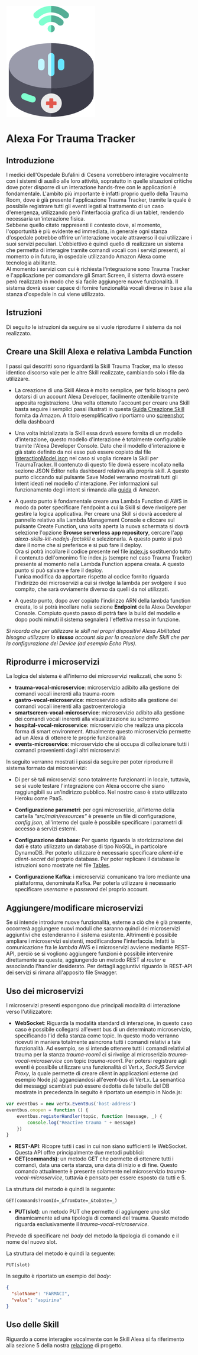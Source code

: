 ![Alexa For trauma Tracker Logo](https://github.com/DiegoPergolini/AlexaForTraumaTracker/blob/master/images/logo.png?raw=true)
# Alexa For Trauma Tracker
## Introduzione
I medici dell'Ospedale Bufalini di Cesena vorrebbero interagire vocalmente con i sistemi di ausilio alle loro attività, sopratutto in quelle situazioni critiche dove poter disporre di un interazione hands-free con le applicazioni è fondamentale. L'ambito più importante è infatti proprio quello della Trauma Room, dove è già presente l'applicazione Trauma Tracker, tramite la quale è possibile registrare tutti gli eventi legati al trattamento di un caso d'emergenza, utilizzando però l'interfaccia grafica di un tablet, rendendo necessaria un'interazione fisica.<br/>
Sebbene quello citato rappresenti il contesto dove, al momento, l'opportunità è più evidente ed immediata, in generale ogni stanza d'ospedale potrebbe offrire un'interazione vocale attraverso il cui utilizzare i suoi servizi peculiari. 
L'obbiettivo è quindi quello di realizzare un sistema che permetta di interagire tramite comandi vocali con i servizi presenti, al momento o in futuro, in ospedale utilizzando Amazon Alexa come tecnologia abilitante.<br/>
Al momento i servizi con cui è richiesta l'integrazione sono Trauma Tracker e l'applicazione per comandare gli Smart Screen, il sistema dovrà essere però realizzato in modo che sia facile aggiungere nuove funzionalità. Il sistema dovrà esser capace di fornire funzionalità vocali diverse in base alla stanza d'ospedale in cui viene utilizzato.
## Istruzioni
Di seguito le istruzioni da seguire se si vuole riprodurre il sistema da noi realizzato.
## Creare una Skill Alexa e relativa Lambda Function
I passi qui descritti sono riguardanti la Skill Trauma Tracker, ma lo stesso identico discorso vale per le altre Skill realizzate, cambiando solo i file da utilizzare.
- La creazione di una Skill Alexa è molto semplice, per farlo bisogna però dotarsi di un account Alexa Developer, facilmente ottenibile tramite apposita registrazione. Una volta ottenuto l'account per creare una Skill basta seguire i semplici passi illustrati in questa [Guida Creazione Skill](https://developer.amazon.com/docs/devconsole/create-a-skill-and-choose-the-interaction-model.html) fornita da Amazon. A titolo esemplificativo riportiamo uno [screenshot](https://github.com/DiegoPergolini/AlexaForTraumaTracker/tree/master/images/AlexaConsoleJsonEditor.png) della dashboard

- Una volta inizializzata la Skill essa dovrà essere fornita di un modello d'interazione, questo modello d'interazione è totalmente configurabile tramite l'Alexa Developer Console. Dato che il modello d'interazione è già stato definito da noi esso può essere copiato dal file [InteractionModel.json](https://github.com/DiegoPergolini/AlexaForTraumaTracker/tree/master/alexa/TraumaTracker/InteractionModel.json) nel caso si voglia ricreare la Skill per TraumaTracker. Il contenuto di questo file dovrà essere incollato nella sezione JSON Editor nella dashboard relativa alla propria skill. A questo punto cliccando sul pulsante Save Model verranno mostrati tutti gli Intent ideati nel modello d'interazione. Per informazioni sul funzionamento degli intent si rimanda alla [guida](https://developer.amazon.com/docs/custom-skills/create-the-interaction-model-for-your-skill.html) di Amazon.

- A questo punto è fondamentale creare una Lambda Function di AWS in modo da poter specificare l'endpoint a cui la Skill si deve rivolgere per gestire la logica applicativa. Per creare una Skill si dovrà accedere al pannello relativo alla Lambda Management Console e cliccare sul pulsante Create Function, una volta aperta la nuova schermata si dovrà selezione l'opzione __Browse serverless app repository__, cercare l'app _alexa-skills-kit-nodejs-factskill_ e selezionarla. A questo punto si può dare il nome che si preferisce e si può fare il deploy.<br/>Ora si potrà incollare il codice presente nel file [index.js](https://github.com/DiegoPergolini/AlexaForTraumaTracker/tree/master/alexa/TraumaTracker/lambda/index.js) sostituendo tutto il contenuto dell'omonimo file index.js (sempre nel caso Trauma Tracker) presente al momento nella Lambda Function appena creata. A questo punto si può salvare e fare il deploy. <br/> l'unica modifica da apportare rispetto al codice fornito riguarda l'indirizzo dei microservizi a cui si rivolge la lambda per svolgere il suo compito, che sarà ovviamente diverso da quelli da noi utilizzati.

- A questo punto, dopo aver copiato l'indirizzo ARN della lambda function creata, lo si potrà incollare nella sezione __Endpoint__ della Alexa Developer Console. Compiuto questo passo di potrà fare la build del modello e dopo pochi minuti il sistema segnalerà l'effettiva messa in funzione.

_Si ricorda che per utilizzare le skill nei propri dispositivi Alexa Abilitated bisogna utilizzare lo __stesso__ account sia per la creazione delle Skill che per la configurazione dei Device (ad esempio Echo Plus)._
## Riprodurre i microservizi
La logica del sistema è all'interno dei microservizi realizzati, che sono 5:
- __trauma-vocal-microservice__: microservizio adibito alla gestione dei comandi vocali inerenti alla trauma-room
- __gastro-vocal-microservice__: microservizio adibito alla gestione dei comandi vocali inerenti alla gastroenterologia
- __smartscreen-vocal-microservice__: microservizio adibito alla gestione dei comandi vocali inerenti alla visualizzazione su schermo
- __hospital-vocal-microservice__: microservizio che realizza una piccola forma di smart environment. Attualmente questo microservizio permette ad un Alexa di ottenere le proprie funzionalità
- __events-microservice__: microservizio che si occupa di collezionare tutti i comandi provenienti dagli altri microservizi

In seguito verranno mostrati i passi da seguire per poter riprodurre il sistema formato dai microservizi:

- Di per sè tali microservizi sono totalmente funzionanti in locale, tuttavia, se si vuole testare l'integrazione con Alexa occorre che siano raggiungibili su un'indirizzo pubblico. Nel nostro caso è stato utilizzato Heroku come PaaS.

- __Configurazione parametri__: per ogni microserizio, all'interno della cartella _"src/main/resources"_ è presente un file di configurazione, _config.json_, all'interno del quale è possibile specificare i parametri di accesso a servizi esterni. 
 
- __Configurazione database__: Per quanto riguarda la storicizzazione dei dati è stato utilizzato un database di tipo NoSQL, in particolare DynamoDB.
Per poterlo utilizzare è necessario specificare _client-id_ e _client-secret_ del proprio database.
Per poter replicare il database le istruzioni sono mostrate nel file [Tables](https://github.com/DiegoPergolini/AlexaForTraumaTracker/tree/master/Tables.md).

- __Configurazione Kafka__: i microservizi comunicano tra loro mediante una piattaforma, denominata Kafka.
Per poterla utilizzare è necessario specificare _username_ e _password_ del proprio account.

## Aggiungere/modificare microservizi
Se si intende introdurre nuove funzionalità, esterne a ciò che è già presente, occorrerà aggiungere nuovi moduli che saranno quindi dei microservizi aggiuntivi che estenderanno il sistema esistente.
Altrimenti è possibile ampliare i microservizi esistenti, modificandone l'interfaccia. Infatti la comunicazione fra le _lambda_ AWS e i microservizi avviene mediante REST-API, perciò se si vogliono aggiungere funzioni è possibile intervenire direttamente su queste, aggiungendo un metodo REST al _router_ e associando l'handler desiderato.
Per dettagli aggiuntivi riguardo la REST-API dei servizi si rimana all'apposito file Swagger.

## Uso dei microservizi
I microservizi presenti espongono due principali modalità di interazione verso l'utilizzatore:
- __WebSocket__: Riguarda la modalità standard di interazione, in questo caso caso è possibile collegarsi all'event bus di un determinato microservizio, specificando l'id della stanza come topic. In questo modo verranno ricevuti in maniera totalmente asincrona tutti i comandi relativi a tale funzionalità.
Ad esempio, se si intende ottenere tutti i comandi relativi al trauma per la stanza _trauma-room1_ ci si rivolge al microserizio _trauma-vocal-microservice_ con topic _trauma-room1_.
Per potersi registrare agli eventi è possibile utilizzare una funzionalità di Vert.x, _SockJS Service Proxy_, la quale permette di creare client in applicazioni esterne (ad esempio Node.js) agganciandosi all'event-bus di Vert.x.
La semantica dei messaggi scambiati può essere dedotta dalle tabelle del DB mostrate in precedenza
In seguito è riportato un esempio in Node.js:
```javascript
var eventbus = new vertx.EventBus('host-address')
eventbus.onopen = function () {
    eventbus.registerHandler(topic, function (message, _) {
        console.log("Reactive trauma " + message)
    })
}
```
- __REST-API__: Ricopre tutti i casi in cui non siano sufficienti le WebSocket. Questa API offre principalmente due metodi pubblici:
 - __GET(commands)__: un metodo GET che permette di ottenere tutti i comandi, data una certa stanza, una data di inizio e di fine. Questo comando attualmente è presente solamente nel microservizio _trauma-vocal-microservice_, tuttavia è pensato per essere esposto da tutti e 5.

La struttura del metodo è quindi la seguente:
```
GET(commands?roomId=_&fromDate=_&toDate=_)
```
 - __PUT(slot)__: un metodo PUT che permette di aggiungere uno slot dinamicamente ad una tipologia di comandi del trauma. Questo metodo riguarda esclusivamente il _trauma-vocal-microservice_. 
 
 Prevede di specificare nel _body_ del metodo la tipologia di comando e il nome del nuovo slot.
 
 La struttura del metodo è quindi la seguente:
```
PUT(slot)
```

In seguito è riportato un esempio del _body_:
```json
{
  "slotName": "FARMACI", 
  "value": "aspirina"
}
```


## Uso delle Skill
Riguardo a come interagire vocalmente con le Skill Alexa si fa riferimento alla sezione 5 della nostra [relazione](https://github.com/DiegoPergolini/AlexaForTraumaTracker/tree/master/Alexa_For_Trauma_Tracker.pdf) di progetto.
